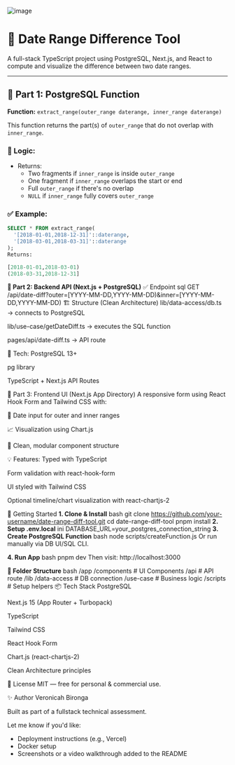 ![image](https://github.com/user-attachments/assets/6ed0c541-2712-4c6d-ace3-bd561b67cef7)

# 📅 Date Range Difference Tool

A full-stack TypeScript project using PostgreSQL, Next.js, and React to compute and visualize the difference between two date ranges.

---

## 🧪 Part 1: PostgreSQL Function

**Function:** `extract_range(outer_range daterange, inner_range daterange)`

This function returns the part(s) of `outer_range` that do not overlap with `inner_range`.

### 📌 Logic:
- Returns:
  - Two fragments if `inner_range` is inside `outer_range`
  - One fragment if `inner_range` overlaps the start or end
  - Full `outer_range` if there's no overlap
  - `NULL` if `inner_range` fully covers `outer_range`

### ✅ Example:

```sql
SELECT * FROM extract_range(
  '[2018-01-01,2018-12-31]'::daterange,
  '[2018-03-01,2018-03-31]'::daterange
);
Returns:

[2018-01-01,2018-03-01)
(2018-03-31,2018-12-31]

```

**🧪 Part 2: Backend API (Next.js + PostgreSQL)**
✅ Endpoint
sql
GET /api/date-diff?outer=[YYYY-MM-DD,YYYY-MM-DD)&inner=[YYYY-MM-DD,YYYY-MM-DD)
🏗️ Structure (Clean Architecture)
lib/data-access/db.ts → connects to PostgreSQL

lib/use-case/getDateDiff.ts → executes the SQL function

pages/api/date-diff.ts → API route

🔌 Tech:
PostgreSQL 13+

pg library

TypeScript + Next.js API Routes

🧪 Part 3: Frontend UI (Next.js App Directory)
A responsive form using React Hook Form and Tailwind CSS with:

📝 Date input for outer and inner ranges

📈 Visualization using Chart.js

🧼 Clean, modular component structure

💡 Features:
Typed with TypeScript

Form validation with react-hook-form

UI styled with Tailwind CSS

Optional timeline/chart visualization with react-chartjs-2



🚀 Getting Started
**1. Clone & Install**
bash
git clone https://github.com/your-username/date-range-diff-tool.git
cd date-range-diff-tool
pnpm install
**2. Setup .env.local**
ini
DATABASE_URL=your_postgres_connection_string
**3. Create PostgreSQL Function**
bash
node scripts/createFunction.js
Or run manually via DB UI/SQL CLI.

**4. Run App**
bash
pnpm dev
Then visit: http://localhost:3000

**🧼 Folder Structure**
bash
/app
  /components         # UI Components
  /api                # API route
  /lib
    /data-access      # DB connection
    /use-case         # Business logic
  /scripts            # Setup helpers
📦 Tech Stack
PostgreSQL

Next.js 15 (App Router + Turbopack)

TypeScript

Tailwind CSS

React Hook Form

Chart.js (react-chartjs-2)

Clean Architecture principles

📜 License
MIT — free for personal & commercial use.

✨ Author
Veronicah Bironga

Built as part of a fullstack technical assessment.



Let me know if you'd like:
- Deployment instructions (e.g., Vercel)
- Docker setup
- Screenshots or a video walkthrough added to the README

